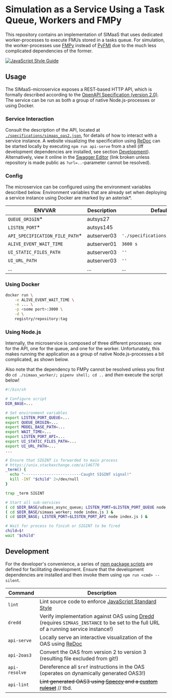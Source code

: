 # Simulation as a Service Using a Task Queue, Workers and FMPy
This repository contains an implementation of SIMaaS that uses dedicated worker-processes to execute FMUs stored in a tasks queue. For simulation, the worker-processes use [FMPy](https://github.com/CATIA-Systems/FMPy) instead of [PyFMI](https://github.com/modelon/PyFMI) due to the much less complicated dependencies of the former.

[![JavaScript Style Guide](https://img.shields.io/badge/code_style-standard-brightgreen.svg)](https://standardjs.com)

## Usage
The SIMaaS-microservice exposes a REST-based HTTP API, which is formally described according to the [OpenAPI Specification (version 2.0)](https://github.com/OAI/OpenAPI-Specification/blob/master/versions/2.0.md#schema). The service can be run as both a group of native Node.js-processes or using Docker.

### Service Interaction
Consult the description of the API, located at [`./specifications/simaas_oas2.json`](./specifications/simaas_oas2.json), for details of how to interact with a service instance. A website visualizing the specification using [ReDoc](https://github.com/Rebilly/ReDoc) can be started locally by executing `npm run api-serve` from a shell (iff development dependencies are installed, see section [Development](#development)). Alternatively, view it online in the [Swagger Editor](https://editor.swagger.io/#?url=https://raw.githubusercontent.com/UdSAES/simaas_api/master/specifications/simaas_oas2.json) (link broken unless repository is made public as `?url=..`-parameter cannot be resolved).

### Config
The microservice can be configured using the environment variables described below. Environment variables that are already set when deploying a service instance using Docker are marked by an asterisk\*.

ENVVAR                          | Description | Default Value
---                             | ---         | ---     
`QUEUE_ORIGIN`\*                | autsys27    |
`LISTEN_PORT`\*                 | autsys145   |
`API_SPECIFICATION_FILE_PATH`\* | autserver03 | `'./specifications/simaas_oas2.json'`
`ALIVE_EVENT_WAIT_TIME`         | autserver01 | `3600 s`     
`UI_STATIC_FILES_PATH`          | autserver03 | `''`
`UI_URL_PATH`                   | autserver03 | `''`
...                             | ...         | ...

### Using Docker
```bash
docker run \
    -e ALIVE_EVENT_WAIT_TIME \
    -e ... \
    -p <some port>:3000 \
    -d \
    registry/repository:tag

```

### Using Node.js
Internally, the microservice is composed of three different processes: one for the API, one for the queue, and one for the worker. Unfortunately, this makes running the application as a group of native Node.js-processes a bit complicated, as shown below.

Also note that the dependency to FMPy cannot be resolved unless you first do `cd ./simaas_worker/; pipenv shell; cd ..` and _then_ execute the script below!

```bash
#!/bin/sh

# Configure script
DIR_BASE=...

# Set environment variables
export LISTEN_PORT_QUEUE=...
export QUEUE_ORIGIN=...
export MODEL_BASE_PATH=...
export WAIT_TIME=...
export LISTEN_PORT_API=...
export UI_STATIC_FILES_PATH=...
export UI_URL_PATH=...
...

# Ensure that SIGINT is forwarded to main process
# https://unix.stackexchange.com/a/146770
_term() {
  echo "-------------------------Caught SIGINT signal!"
  kill -INT "$child" 2>/dev/null
}

trap _term SIGINT

# Start all sub-services
( cd $DIR_BASE/udsaes_async_queue; LISTEN_PORT=$LISTEN_PORT_QUEUE node index.js ) &
( cd $DIR_BASE/simaas_worker; node index.js ) &
( cd $DIR_BASE; LISTEN_PORT=$LISTEN_PORT_API node index.js ) &

# Wait for process to finish or SIGINT to be fired
child=$!
wait "$child"

```

## Development
For the developer's convenience, a series of [npm package scripts](https://docs.npmjs.com/cli/run-script) are defined for facilitating development. Ensure that the development dependencies are installed and then invoke them using `npm run <cmd> --silent`.

Command       | Description
---           | ---
`lint`        | Lint source code to enforce [JavaScript Standard Style](https://standardjs.com/)
`dredd`       | Verify implementation against OAS using [Dredd](https://github.com/apiaryio/dredd) (requires `SIMAAS_INSTANCE` to be set to the full URL of a running service instance!)
`api-serve`   | Locally serve an interactive visualization of the OAS using  [ReDoc](https://github.com/Rebilly/ReDoc)
`api-2oas3`   | Convert the OAS from version 2 to version 3 (resulting file excluded from git!)
`api-resolve` | Dereference all `$ref` instructions in the OAS (operates on dynamically generated OAS3!)
`api-lint`    | ~~Lint generated OAS3 using [Speccy](https://speccy.io/) and a [custom ruleset](https://speccy.io/rules/2-custom-rulesets)~~  // tbd.
